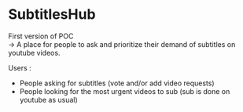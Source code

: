 # SubtitlesHub

First version of POC  
-> A place for people to ask and prioritize their demand of subtitles on youtube videos.

Users : 
- People asking for subtitles (vote and/or add video requests)
- People looking for the most urgent videos to sub (sub is done on youtube as usual)

